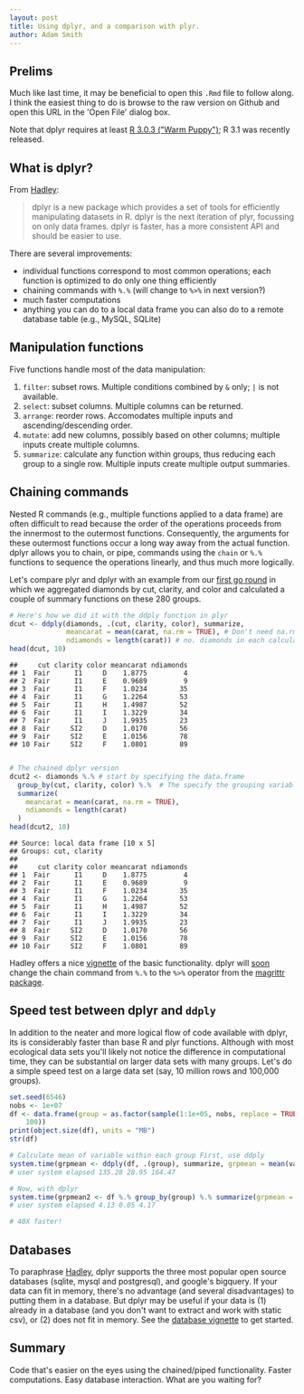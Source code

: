 ```yaml
---
layout: post
title: Using dplyr, and a comparison with plyr.
author: Adam Smith
---
```




## Prelims

Much like last time, it may be beneficial to open this `.Rmd` file to follow along.  I think the easiest thing to do is browse to the raw version on Github and open this URL in the 'Open File' dialog box.

Note that dplyr requires at least [R 3.0.3 ("Warm Puppy")][R]; R 3.1 was recently released.

## What is dplyr?

From [Hadley][introdplyr]:

>dplyr is a new package which provides a set of tools for efficiently manipulating datasets
>in R. dplyr is the next iteration of plyr, focussing on only data frames. dplyr is faster, 
>has a more consistent API and should be easier to use. 

There are several improvements:

- individual functions correspond to most common operations; each function is optimized to do only one thing efficiently
- chaining commands with `%.%` (will change to `%>%` in next version?)
- much faster computations
- anything you can do to a local data frame you can also do to a remote database table (e.g., MySQL, SQLite)

## Manipulation functions

Five functions handle most of the data manipulation:

1. `filter`: subset rows.  Multiple conditions combined by `&` only; `|` is not available.
2. `select`: subset columns.  Multiple columns can be returned.
3. `arrange`: reorder rows.  Accomodates multiple inputs and ascending/descending order.
4. `mutate`: add new columns, possibly based on other columns; multiple inputs create multiple columns.
5. `summarize`: calculate any function within groups, thus reducing each group to a single row. Multiple inputs create multiple output summaries.

## Chaining commands

Nested R commands (e.g., multiple functions applied to a data frame) are often difficult to read because the order of the operations proceeds from the innermost to the outermost functions.  Consequently, the arguments for these outermost functions occur a long way away from the actual function.  dplyr allows you to chain, or pipe, commands using the `chain` or `%.%` functions to sequence the operations linearly, and thus much more logically.  

Let's compare plyr and dplyr with an example from our [first go round][ddplydiam] in which we aggregated diamonds by cut, clarity, and color and calculated a couple of summary functions on these 280 groups.


```r
# Here's how we did it with the ddply function in plyr
dcut <- ddply(diamonds, .(cut, clarity, color), summarize,
              meancarat = mean(carat, na.rm = TRUE), # Don't need na.rm in this case, but often will
              ndiamonds = length(carat)) # no. diamonds in each calculation
head(dcut, 10)
```

```
##     cut clarity color meancarat ndiamonds
## 1  Fair      I1     D    1.8775         4
## 2  Fair      I1     E    0.9689         9
## 3  Fair      I1     F    1.0234        35
## 4  Fair      I1     G    1.2264        53
## 5  Fair      I1     H    1.4987        52
## 6  Fair      I1     I    1.3229        34
## 7  Fair      I1     J    1.9935        23
## 8  Fair     SI2     D    1.0170        56
## 9  Fair     SI2     E    1.0156        78
## 10 Fair     SI2     F    1.0801        89
```

```r

# The chained dplyr version
dcut2 <- diamonds %.% # start by specifying the data.frame
  group_by(cut, clarity, color) %.%  # The specify the grouping variables
  summarize(
    meancarat = mean(carat, na.rm = TRUE), 
    ndiamonds = length(carat)
  )
head(dcut2, 10)
```

```
## Source: local data frame [10 x 5]
## Groups: cut, clarity
## 
##     cut clarity color meancarat ndiamonds
## 1  Fair      I1     D    1.8775         4
## 2  Fair      I1     E    0.9689         9
## 3  Fair      I1     F    1.0234        35
## 4  Fair      I1     G    1.2264        53
## 5  Fair      I1     H    1.4987        52
## 6  Fair      I1     I    1.3229        34
## 7  Fair      I1     J    1.9935        23
## 8  Fair     SI2     D    1.0170        56
## 9  Fair     SI2     E    1.0156        78
## 10 Fair     SI2     F    1.0801        89
```


Hadley offers a nice [vignette][introdplyr2] of the basic functionality.  dplyr will [soon][chainchange] change the chain command from `%.%` to the `%>%` operator from the [magrittr package][magrittr].

## Speed test between dplyr and `ddply`

In addition to the neater and more logical flow of code available with dplyr, its is considerably faster than base R and plyr functions.  Although with most ecological data sets you'll likely not notice the difference in computational time, they can be substantial on larger data sets with many groups.  Let's do a simple speed test on a large data set (say, 10 million rows and 100,000 groups).


```r
set.seed(6546)
nobs <- 1e+07
df <- data.frame(group = as.factor(sample(1:1e+05, nobs, replace = TRUE)), variable = rpois(nobs, 
    100))
print(object.size(df), units = "MB")
str(df)

# Calculate mean of variable within each group First, use ddply
system.time(grpmean <- ddply(df, .(group), summarize, grpmean = mean(variable)))
# user system elapsed 135.28 28.95 164.47

# Now, with dplyr
system.time(grpmean2 <- df %.% group_by(group) %.% summarize(grpmean = mean(variable)))
# user system elapsed 4.13 0.05 4.17

# 40X faster!
```


## Databases

To paraphrase [Hadley][dplyrdb], dplyr supports the three most popular open source databases (sqlite, mysql and postgresql), and google's bigquery.  If your data can fit in memory, there's no advantage (and several disadvantages) to putting them in a database.  But dplyr may be useful if your data is (1) already in a database (and you don't want to extract and work with static csv), or (2) does not fit in memory.  See the [database vignette][dplyrdb] to get started. 

## Summary

Code that's easier on the eyes using the chained/piped functionality.  Faster computations.  Easy database interaction.  What are you waiting for?

[R]: http://cran.us.r-project.org
[introdplyr]: http://www.r-bloggers.com/introducing-dplyr
[chainchange]: https://github.com/hadley/dplyr/issues/209
[introdplyr2]: http://cran.rstudio.com/web/packages/dplyr/vignettes/introduction.html
[magrittr]: https://github.com/smbache/magrittr
[dplyrdb]: http://cran.rstudio.com/web/packages/dplyr/vignettes/databases.html
[ddplydiam]: http://scicomp2014.edc.uri.edu/posts/2014-03-03-Smith.html
